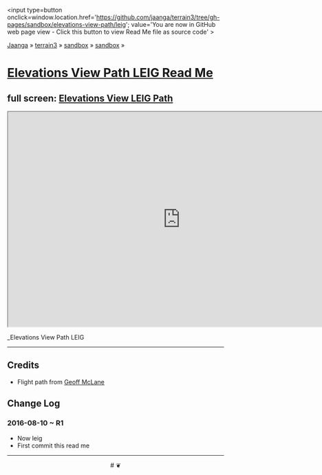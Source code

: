 <span style=display:none; >[You are now in GitHub source code view - click this link to view Read Me file as a web page]
( https://jaanga.github.io/terrain3/#sandbox/elevations-view-path/leig/ "View file as a web page." ) </span>
<input type=button onclick=window.location.href='https://github.com/jaanga/terrain3/tree/gh-pages/sandbox/elevations-view-path/leig'; value='You are now in GitHub web page view - Click this button to view Read Me file as source code' >

[Jaanga]( http://jaanga.github.io ) &raquo; [terrain3]( https://jaanga.github.io/terrain3/ ) &raquo;
[sandbox]( https://jaanga.github.io/terrain3/#sandbox/ ) &raquo; [sandbox]( https://jaanga.github.io/terrain3/#sandbox/elevations-view-path/ ) &raquo;


[Elevations View Path LEIG Read Me]( https://jaanga.github.io/terrain3/#sandbox/elevations-view-path/leig )
===


## full screen: [Elevations View LEIG Path]( https://jaanga.github.io/terrain3/sandbox/elevations-view-path/leig/ )


<img src="" style=display:none; width=800 >

<iframe src="https://jaanga.github.io/terrain3/sandbox/elevations-view-path/leig/index.html" width=800px height=500px onload=this.contentWindow.controls.enableZoom=false; ></iframe>

_Elevations View Path LEIG

***



## Credits

* Flight path from [Geoff McLane]( https://github.com/geoffmcl )


## Change Log

### 2016-08-10 ~ R1

* Now leig
* First commit this read me



***

<center title='Jaanga ~ your 3D happy place' >
# <a href=javascript:window.scrollTo(0,0); style=text-decoration:none; > ❦ </a>
</center>
